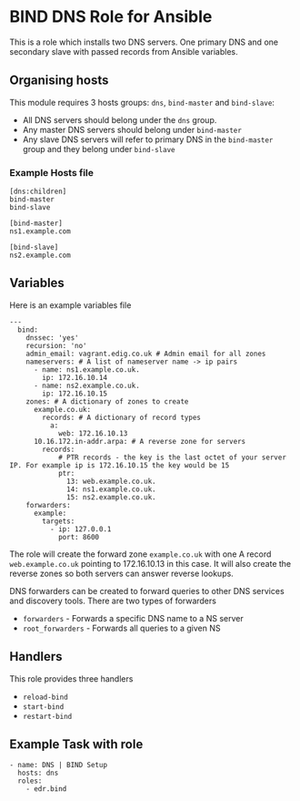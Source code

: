 # BIND DNS Role for Ansible

This is a role which installs two DNS servers. One primary DNS and one secondary slave with passed records from Ansible variables.

## Organising hosts

This module requires 3 hosts groups: `dns`, `bind-master` and `bind-slave`:

* All DNS servers should belong under the `dns` group.
* Any master DNS servers should belong under `bind-master`
* Any slave DNS servers will refer to primary DNS in the `bind-master` group and they belong under `bind-slave`

### Example Hosts file

```
[dns:children]
bind-master
bind-slave

[bind-master]
ns1.example.com

[bind-slave]
ns2.example.com
```

## Variables

Here is an example variables file

```
---
  bind:
    dnssec: 'yes'
    recursion: 'no'
    admin_email: vagrant.edig.co.uk # Admin email for all zones
    nameservers: # A list of nameserver name -> ip pairs
      - name: ns1.example.co.uk.
        ip: 172.16.10.14
      - name: ns2.example.co.uk.
        ip: 172.16.10.15
    zones: # A dictionary of zones to create
      example.co.uk:
        records: # A dictionary of record types
          a:
            web: 172.16.10.13
      10.16.172.in-addr.arpa: # A reverse zone for servers
        records:
            # PTR records - the key is the last octet of your server IP. For example ip is 172.16.10.15 the key would be 15
            ptr:
              13: web.example.co.uk.
              14: ns1.example.co.uk.
              15: ns2.example.co.uk.
    forwarders:
      example:
        targets:
          - ip: 127.0.0.1
            port: 8600
```

The role will create the forward zone `example.co.uk` with one A record `web.example.co.uk` pointing to 172.16.10.13 in this case. It will also create the reverse zones so both servers can answer reverse lookups.

DNS forwarders can be created to forward queries to other DNS services and discovery tools. There are two types of forwarders

* `forwarders` - Forwards a specific DNS name to a NS server
* `root_forwarders` - Forwards all queries to a given NS

## Handlers

This role provides three handlers

* `reload-bind`
* `start-bind`
* `restart-bind`

## Example Task with role

```
- name: DNS | BIND Setup
  hosts: dns
  roles:
    - edr.bind
```
